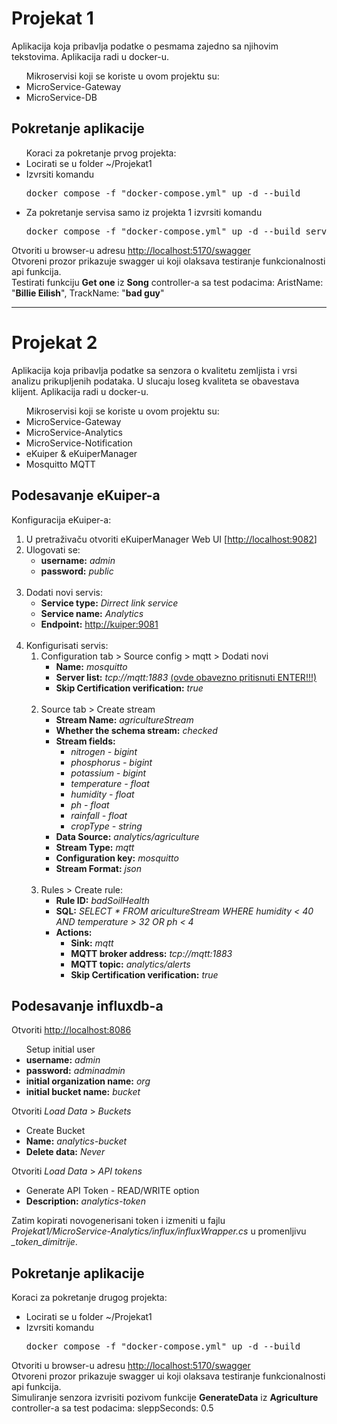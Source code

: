 <body>
  <h1>Projekat 1</h1>
  Aplikacija koja pribavlja podatke o pesmama zajedno sa njihovim tekstovima.
  Aplikacija radi u docker-u.
  <ul>Mikroservisi koji se koriste u ovom projektu su:
    <li>MicroService-Gateway</li>
    <li>MicroService-DB</li>
  </ul>
  <h2>Pokretanje aplikacije</h2>
   <ul>Koraci za pokretanje prvog projekta:
    <li>Locirati se u folder ~/Projekat1</li>
    <li>Izvrsiti komandu <pre>docker compose -f "docker-compose.yml" up -d --build</pre></li>
    <li>Za pokretanje servisa samo iz projekta 1 izvrsiti komandu <pre>docker compose -f "docker-compose.yml" up -d --build service-gateway service-db</pre></li>
  </ul>
  Otvoriti u browser-u adresu <a href="http://localhost:5170/swagger/index.html">http://localhost:5170/swagger</a></br>
  Otvoreni prozor prikazuje swagger ui koji olaksava testiranje funkcionalnosti api funkcija.</br>
  Testirati funkciju <b>Get one</b> iz <b>Song</b> controller-a sa test podacima: AristName: "<b>Billie Eilish</b>", TrackName: "<b>bad guy</b>"</br>
  <hr>
  <h1>Projekat 2</h1>
  Aplikacija koja pribavlja podatke sa senzora o kvalitetu zemljista i vrsi analizu prikupljenih podataka. U slucaju loseg kvaliteta se obavestava klijent.
  Aplikacija radi u docker-u.
  <ul>Mikroservisi koji se koriste u ovom projektu su:
    <li>MicroService-Gateway</li>
    <li>MicroService-Analytics</li>
    <li>MicroService-Notification</li>
    <li>eKuiper & eKuiperManager</li>
    <li>Mosquitto MQTT</li>
  </ul>
  <h2>Podesavanje eKuiper-a</h2>
  Konfiguracija eKuiper-a:
  <ol>
    <li>U pretraživaču otvoriti eKuiperManager Web UI  [<a href="http://localhost:9082">http://localhost:9082</a>]</li>
    <li>Ulogovati se:
      <ul>
        <li><b>username:</b> <em>admin</em></li>
        <li><b>password:</b> <em>public</em></li>
      </ul>
    </li><br/>
    <li>Dodati novi servis:
      <ul>
        <li><b>Service type:</b> <em>Dirrect link service</em></li>
        <li><b>Service name:</b> <em>Analytics</em></li>
        <li><b>Endpoint:</b> <a href="http://kuiper:9081">http://kuiper:9081</a></li>
      </ul>
    </li><br/>
    <li>Konfigurisati servis:
      <ol>
        <li>Configuration tab > Source config > mqtt > Dodati novi
          <ul>
            <li><b>Name:</b> <em>mosquitto</em></li>
            <li><b>Server list:</b> <em>tcp://mqtt:1883</em> <u>(ovde obavezno pritisnuti ENTER!!!)</u></li>
            <li><b>Skip Certification verification:</b> <em>true</em></li>
          </ul>
        </li><br/>
        <li>Source tab > Create stream
          <ul>
            <li><b>Stream Name:</b> <em>agricultureStream</em></li>
            <li><b>Whether the schema stream:</b> <em>checked</em></li>
            <li><b>Stream fields:</b>
              <ul>
                <li><em>nitrogen - bigint</em></li>
                <li><em>phosphorus - bigint</em></li>
                <li><em>potassium - bigint</em></li>
                <li><em>temperature - float</em></li>
                <li><em>humidity - float</em></li>
                <li><em>ph - float</em></li>
                <li><em>rainfall - float</em></li>
                <li><em>cropType - string</em></li>
              </ul>
            </li>
            <li><b>Data Source:</b> <em>analytics/agriculture</em></li>
            <li><b>Stream Type:</b> <em>mqtt</em></li>
            <li><b>Configuration key:</b> <em>mosquitto</em></li>
            <li><b>Stream Format:</b> <em>json</em></li>
          </ul>
        </li><br/>
        <li>Rules > Create rule:
          <ul>
            <li><b>Rule ID:</b> <em>badSoilHealth</em></li>
            <li><b>SQL:</b> <em>SELECT * FROM aricultureStream WHERE humidity < 40 AND temperature > 32 OR ph < 4</em></li>
            <li><b>Actions:</b>
              <ul>
                <li><b>Sink:</b> <em>mqtt</em></li>
                <li><b>MQTT broker address:</b> <em>tcp://mqtt:1883</em></li>
                <li><b>MQTT topic:</b> <em>analytics/alerts</em></li>
                <li><b>Skip Certification verification:</b> <em>true</em></li>
              </ul>
            </li>
          </ul>
        </li>
      </ol>
      </li>
  </ol>
  <h2>Podesavanje influxdb-a</h2>
  Otvoriti <a href="http://localhost:8086">http://localhost:8086</a></br>
  <ul>Setup initial user
    <li><b>username:</b> <em>admin</em></li>
    <li><b>password:</b> <em>adminadmin</em></li>
    <li><b>initial organization name:</b> <em>org</em></li>
    <li><b>initial bucket name:</b> <em>bucket</em></li>
  </ul>
  Otvoriti <em>Load Data</em> > <em>Buckets</em>
  <ul>
    <li>Create Bucket</li>
     <li><b>Name:</b> <em>analytics-bucket</em></li>
     <li><b>Delete data:</b> <em>Never</em></li>
  </ul>
  Otvoriti <em>Load Data</em> > <em>API tokens</em>
  <ul>
    <li>Generate API Token - READ/WRITE option</li>
    <li><b>Description:</b> <em>analytics-token</em></li>
  </ul>
  Zatim kopirati novogenerisani token i izmeniti u fajlu <em>Projekat1/MicroService-Analytics/influx/influxWrapper.cs</em> u promenljivu <em> _token_dimitrije</em>.
  <h2>Pokretanje aplikacije</h2>
  Koraci za pokretanje drugog projekta:
  <ul>
    <li>Locirati se u folder ~/Projekat1</li>
    <li>Izvrsiti komandu <pre>docker compose -f "docker-compose.yml" up -d --build</pre></li>
  </ul>
  Otvoriti u browser-u adresu <a href="http://localhost:5170/swagger/index.html">http://localhost:5170/swagger</a></br>
  Otvoreni prozor prikazuje swagger ui koji olaksava testiranje funkcionalnosti api funkcija.</br>
  Simuliranje senzora izvrisiti pozivom funkcije <b>GenerateData</b> iz <b>Agriculture</b> controller-a sa test podacima: sleppSeconds: 0.5</br>
</body>
